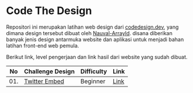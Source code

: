 # **Code The Design**
Repositori ini merupakan latihan web design dari [codedesign.dev](https://codedesign.dev), yang dimana design tersebut dibuat oleh [Nauval-ArrayId](https://www.youtube.com/watch?v=rEwtgyMEB84&t=210s). disana diberikan banyak jenis design antarmuka website dan aplikasi untuk menjadi bahan latihan front-end web pemula.

Berikut link, level pengerjaan dan link hasil dari website yang sudah dibuat.

| No | Challenge Design | Difficulty | Link |
|----|------------------|------------|------|
|01. | [Twitter Embed](https://github.com/henryjrzai/code-design-arrayid/tree/master/01.%20Twitter%20Embed)    | Beginner   |[Link](twitter-embed-hjz.netlify.app)|  